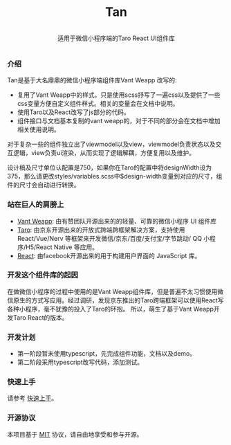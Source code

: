 <div style="display: flex; flex-direction: column; justify-content: center; align-items: center;">
	<h1>Tan</h1>
	<p>适用于微信小程序端的Taro React UI组件库</p>
</div>

### 介绍

Tan是基于大名鼎鼎的微信小程序端组件库Vant Weapp 改写的:

- 复用了Vant Weapp中的样式，只是使用scss抒写了一遍css以及提供了一些css变量方便自定义组件样式。相关的变量会在文档中说明。
- 使用Taro以及React改写了js部分的代码。 
- 组件接口与文档基本复制的vant weapp的，对于不同的部分会在文档中增加相关使用说明。

对于复杂一些的组件独立出了viewmodel以及view，viewmodel负责状态以及交互逻辑，view负责ui渲染，从而实现了逻辑解耦，方便复用以及维护。

设计稿及尺寸单位认配置是750，如果你在Taro的配置中将designWidth设为375，那么请更改styles/variables.scss中$design-width变量到对应的尺寸，组件的尺寸会自动进行转换。



### 站在巨人的肩膀上

- [Vant Weapp](https://vant-contrib.gitee.io/vant-weapp/#/home): 由有赞团队开源出来的的轻量、可靠的微信小程序 UI 组件库
- [Taro](https://taro.jd.com): 由京东开源出来的开放式跨端跨框架解决方案，支持使用 React/Vue/Nerv 等框架来开发微信/京东/百度/支付宝/字节跳动/ QQ 小程序/H5/React Native 等应用。
- [React](https://reactjs.org): 由facebook开源出来的用于构建用户界面的 JavaScript 库。

### 开发这个组件库的起因

在做微信小程序的过程中使用的是Vant Weapp组件库，但是普遍不太习惯使用微信原生的方式写应用。经过调研，发现京东推出的Taro跨端框架可以使用React写各种小程序，毫不犹豫的投入了Taro的环抱。
所以，萌生了基于Vant Weapp开发Taro React的版本。

### 开发计划

- 第一阶段暂未使用typescript，先完成组件功能，文档以及demo。
- 第二阶段采用typescript改写代码，添加测试。

### 快速上手

请参考 [快速上手](/guide/quickstart)。


### 开源协议

本项目基于 [MIT](https://zh.wikipedia.org/wiki/MIT%E8%A8%B1%E5%8F%AF%E8%AD%89) 协议，请自由地享受和参与开源。
